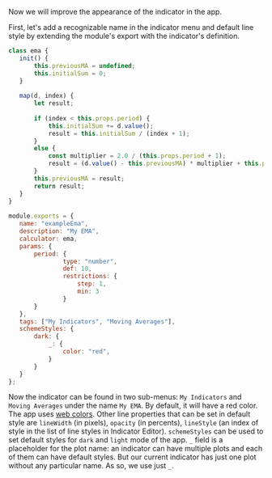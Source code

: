 Now we will improve the appearance of the indicator in the app.
 
First, let's add a recognizable name in the indicator menu and default line style by extending the module's export with the indicator's definition.
 
```javascript
class ema {
   init() {
       this.previousMA = undefined;
       this.initialSum = 0;
   }
 
   map(d, index) {
       let result;
 
       if (index < this.props.period) {
           this.initialSum += d.value();
           result = this.initialSum / (index + 1);
       }
       else {
           const multiplier = 2.0 / (this.props.period + 1);
           result = (d.value() - this.previousMA) * multiplier + this.previousMA;
       }
       this.previousMA = result;
       return result;
   }
}
 
module.exports = {
   name: "exampleEma",
   description: "My EMA",
   calculator: ema,
   params: {
       period: {
               type: "number",
               def: 10,
               restrictions: {
                   step: 1,
                   min: 3
               }
       }
   },
   tags: ["My Indicators", "Moving Averages"],
   schemeStyles: {
       dark: {
           _: {
               color: "red",
           }
       }
   }
};
```
 
Now the indicator can be found in two sub-menus: `My Indicators` and `Moving Averages` under the name `My EMA`. By default, it will have a red color. The app uses [web colors](https://en.wikipedia.org/wiki/Web_colors). Other line properties that can be set in default style are `lineWidth` (in pixels), `opacity` (in percents), `lineStyle` (an index of style in the list of line styles in Indicator Editor). `schemeStyles` can be used to set default styles for `dark` and `light` mode of the app. `_` field is a placeholder for the plot name: an indicator can have multiple plots and each of them can have default styles. But our current indicator has just one plot without any particular name. As so, we use just `_`.
